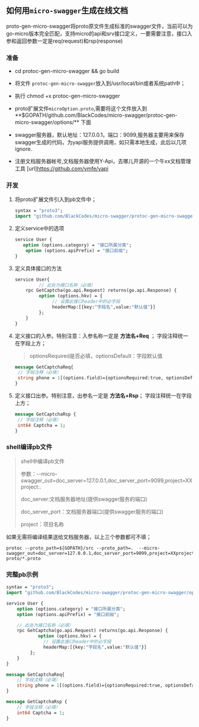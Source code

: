 ## 如何用`micro-swagger`生成在线文档
 proto-gen-micro-swagger将proto原文件生成标准的swagger文件，当前可以为go-micro版本完全匹配，支持micro的api和srv接口定义，一要需要注意，接口入参和返回参数一定是req(request)和rsp(response)

### 准备
- cd protoc-gen-micro-swagger && go build
- 将文件 `protoc-gen-micro-swagger`放入到/usr/local/bin或者系统path中；
- 执行 chmod +x protoc-gen-micro-swagger

- proto扩展文件`microOption.proto`,需要将这个文件放入到**$GOPATH/github.com/BlackCodes/micro-swagger/protoc-gen-micro-swagger/options/** 下面
- swagger服务器，默认地址：127.0.0.1，端口：9099,服务器主要用来保存swagger生成的代码，为yapi服务提供调用，如只需本地生成，此后以几项ignore.
- 注册文档服务器帐号,文档服务器使用Y-Api，去哪儿开源的一个牛xx文档管理工具 [url]https://github.com/ymfe/yapi

### 开发

1. 将proto扩展文件引入到pb文件中；

   ```protobuf
   syntax = "proto3";
   import "github.com/BlackCodes/micro-swagger/protoc-gen-micro-swagger/options/microOption.proto";
   ```

2. 定义service中的选项

   ```protobuf
   service User {
   	  option (options.category) = "接口所属分类";
       option (options.apiPrefix) = "接口前缀";
   }
   ```

3. 定义具体接口的方法

   ```protobuf
   service User{
    		// 此处为接口名称（必填）
       rpc GetCaptcha(go.api.Request) returns(go.api.Response) {
       		option (options.hkv) = {
                 // 设置此接口header中的必字段
                 headerMap:[{key:"字段名",value:"默认值"}]
            };
       }
   }
   ```

4. 定义接口的入参。特别注意：入参名称一定是 **方法名+Req** ； 字段注释统一在字段上方；

   > optionsRequired是否必填，optionsDefault：字段默认值

   ```protobuf
   message GetCaptchaReq{
   	// 字段注释（必填）
   	string phone = 1[(options.field)={optionsRequired:true, optionsDefault:"0"}];
   }
   ```

5. 定义接口出参。特别注意，出参名一定是 **方法名+Rsp**； 字段注释统一在字段上方；

   ```protobuf
   message GetCaptchaRsp {
   	// 字段注释（必填）
   	int64 Captcha = 1;
   }
   ```

### shell编译pb文件

> shell中编译pb文件
>
> 参数：--micro-swagger_out=doc_server=127.0.0.1,doc_server_port=9099,project=XXproject:.
>
> doc_server:文档服务器地址(提供swagger服务的端口)
>
> doc_server_port：文档服务器端口(提供swagger服务的端口)
>
> project：项目名称

如果无需将编译结果送给文档服务器，以上三个参数都可不填；

```shell
protoc --proto_path=${GOPATH}/src --proto_path=.  --micro-swagger_out=doc_server=127.0.0.1,doc_server_port=9099,project=XXproject:. proto/*.proto

```

### 完整pb示例

```protobuf
syntax = "proto3";
import "github.com/BlackCodes/micro-swagger/protoc-gen-micro-swagger/options/microOption.proto";

service User {
	option (options.category) = "接口所属分类";
    option (options.apiPrefix) = "接口前缀";

    // 此处为接口名称（必填）
    rpc GetCaptcha(go.api.Request) returns(go.api.Response) {
    		option (options.hkv) = {
              // 设置此接口header中的必字段
              headerMap:[{key:"字段名",value:"默认值"}]
         };
    }
}

message GetCaptchaReq{
	// 字段注释（必填）
	string phone = 1[(options.field)={optionsRequired:true, optionsDefault:"0"}];
}

message GetCaptchaRsp {
	// 字段注释（必填）
	int64 Captcha = 1;
}
```




